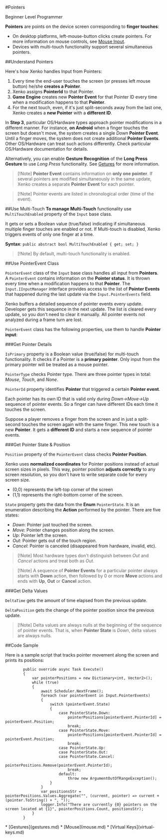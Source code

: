 #Pointers

<span class="label label-doc-level">Beginner</span>
<span class="label label-doc-audience">Level Programmer</span>

**Pointers** are points on the device screen corresponding to **finger touches**:
* On desktop platforms, left-mouse-button clicks create pointers. For more information on mouse controls, see [Mouse Input](mouse.md).
* Devices with multi-touch functionality support several simultaneous pointers.

##Understand Pointers

Here's how Xenko handles Input from Pointers:

1. Every time the end-user touches the screen (or presses left mouse button) he/she **creates a Pointer**.
2. Xenko assigns **PointerId** to that Pointer.
3. **Game Engine** creates new **Pointer Event** for that Pointer ID every time when a modification happens to that **Pointer**.
4. For the next touch, even, if it's just split-seconds away from the last one, Xenko creates a **new Pointer** with a **different ID**.

In **Step 3**, particular OS/Hardware types approach pointer modifications in a different manner.
For instance, **on Android** when a finger touches the screen but doesn't move, the system creates a single _Down_ **Pointer Event**.
Until a finger moves, the system does not create additional **Pointer Events**. Other OS/Hardware can treat such actions differently.
Check particular OS/Hardware documentation for details.

Alternatively, you can enable **Gesture Recognition** of the **Long Press Gesture** to use _Long Press_ functionality. See [Getures](gestures.md) for more information.

> [!Note] **Pointer Event** contains information on **only one pointer**.
> If several pointers are modified simultaneously in the same update,  Xenko creates a separate **Pointer Event** for each pointer.

> [!Note] Pointer events are listed in chronological order (time of the event).

##Use Multi-Touch
**To manage Multi-Touch** functionality use ``MultiTouchEnabled`` property of the ``Input`` base class.

It gets or sets a Boolean value (true/false) indicating if simultaneous multiple finger touches are enabled or not.
If Multi-touch is disabled, Xenko triggers events of only one finger at a time.

**Syntax**: ``public abstract bool MultiTouchEnabled { get; set; }``

> [!Note] By default, multi-touch functionality is enabled.

##Use PointerEvent Class

```PointerEvent``` class of the ``Input`` base class handles all input from **Pointers**.
A ```PointerEvent``` contains information on the **Pointer status**.
It is thrown every time when a modification happens to that **Pointer**.
The ```Input.IInputManager``` interface provides access to the list of **Pointer Events** that happened during the last update via the ```Input.PointerEvents``` field.

Xenko buffers a detailed sequence of pointer events every update. Developer gets this sequence in the next update.
The list is cleared every update, so you don't need to clear it manually.
All pointer events not analyzed during a frame turn are lost.

```PointerEvent``` class has the following properties, use them to handle **Pointer input**:

###Get Pointer Details

```IsPrimary``` property is a Boolean value (true/false) for multi-touch functionality. It checks if a Pointer is a **primary pointer**.
Only input from the primary pointer will be treated as a mouse pointer.

```PointerType``` checks Pointer type. There are three pointer types in total: _Mouse_, _Touch_, and _None_.

```PointerId``` property identifies **Pointer** that triggered a certain **Pointer event**.

Each pointer has its own ID that is valid only during _Down->Move->Up_ sequence of pointer events.
So a finger can have different IDs each time it touches the screen.

Suppose a player removes a finger from the screen and in just a split-second touches the screen again with the same finger.
This new touch is a new **Pointer**. It gets a **different ID** and starts a new sequence of pointer events.

###Get Pointer State & Position

```Position``` property of the ```PointerEvent``` class checks **Pointer Position**.

Xenko uses **normalized coordinates** for Pointer positions instead of actual screen sizes in pixels.
This way, pointer position **adjusts correctly** to any screen resolution, so you don't have to write separate code for every screen size.

* (0,0) represents the left-top corner of the screen
* (1,1) represents the right-bottom corner of the screen.

```State``` property gets the data from the **Enum** ```PointerState```. It is an enumeration describing the **Action** performed by the pointer. There are five states:

* _Down_: Pointer just touched the screen.
* _Move_: Pointer changes position along the screen.
* _Up_: Pointer left the screen.
* _Out_: Pointer gets out of the touch region.
* _Cancel_: Pointer is canceled (disappeared from hardware, invalid, etc).

> [!Note] Most hardware types don't distinguish between _Out_ and _Cancel_ actions and treat both as _Out_.

> [!Note] A sequence of **Pointer Events** for a particular pointer
> always starts with **Down** action, then followed by 0 or more **Move** actions
> and ends with **Up**, **Out** or **Cancel** action.


###Get Delta Values

```DeltaTime``` gets the amount of time elapsed from the previous update.

```DeltaPosition``` gets the change of the pointer position since the previous update.

> [!Note] Delta values are always nulls at the beginning of the sequence of pointer events.
> That is, when **Pointer State** is _Down_, delta values are always nulls.

##Code Sample

Here is a sample script that tracks pointer movement along the screen and prints its positions:

```
        public override async Task Execute()
        {
            var pointerPositions = new Dictionary<int, Vector2>(); 
            while (true)
            {
                await Scheduler.NextFrame();
                foreach (var pointerEvent in Input.PointerEvents)
                {
                    switch (pointerEvent.State)
                    {
                        case PointerState.Down:
                            pointerPositions[pointerEvent.PointerId] = pointerEvent.Position;
                            break;
                        case PointerState.Move:
                            pointerPositions[pointerEvent.PointerId] = pointerEvent.Position;
                            break;
                        case PointerState.Up:
                        case PointerState.Out:
                        case PointerState.Cancel:
                            pointerPositions.Remove(pointerEvent.PointerId);
                            break;
                        default:
                            throw new ArgumentOutOfRangeException();
                    }
                }
                var positionsStr = pointerPositions.Values.Aggregate("", (current, pointer) => current + (pointer.ToString() + ", "));
                logger.Info("There are currently {0} pointers on the screen located at {1}", pointerPositions.Count, positionsStr);
            }
        }
```

<div class="doc-relatedtopics">
* [Gestures](gestures.md)
* [Mouse](mouse.md)
* [Virtual Keys](virtual-keys.md)
</div>
